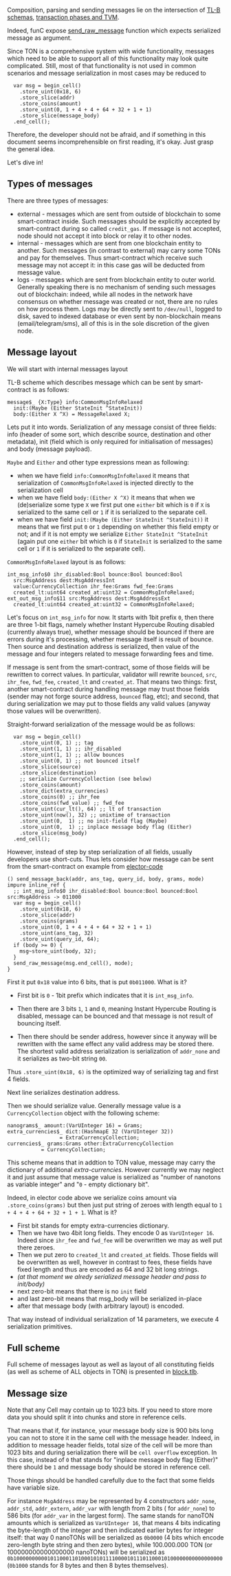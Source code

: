 Composition, parsing and sending messages lie on the intersection of [TL-B schemas](/overviews/TL-B.md), [transaction phases and TVM](/smart-contracts/tvm_overview.md).

Indeed, funC expose [send_raw_message](/func/stdlib?id=send_raw_message) function which expects serialized message as argument.

Since TON is a comprehensive system with wide functionality, messages which need to be able to support all of this functionality may look quite complicated. Still, most of that functionality is not used in common scenarios and message serialization in most cases may be reduced to 
```
  var msg = begin_cell()
    .store_uint(0x18, 6)
    .store_slice(addr)
    .store_coins(amount)
    .store_uint(0, 1 + 4 + 4 + 64 + 32 + 1 + 1)
    .store_slice(message_body)
  .end_cell();
```

Therefore, the developer should not be afraid, and if something in this document seems incomprehensible on first reading, it's okay. Just grasp the general idea.

Let's dive in!

## Types of messages
There are three types of messages:
 * external - messages which are sent from outside of blockchain to some smart-contract inside. Such messages should be explicitly accepted by smart-contract during so called `credit_gas`. If message is not accepted, node should not accept it into block or relay it to other nodes.
 * internal - messages which are sent from one blockchain entity to another. Such messages (in contrast to external) may carry some TONs and pay for themselves. Thus smart-contract which receive such message may not accept it: in this case gas will be deducted from message value.
 * logs - messages which are sent from blockchain entity to outer world. Generally speaking there is no mechanism of sending such messages out of blockchain: indeed, while all nodes in the network have consensus on whether message was created or not, there are no rules on how process them. Logs may be directly sent to `/dev/null`, logged to disk, saved to indexed database or even sent by non-blockchain means (email/telegram/sms), all of this is in the sole discretion of the given node.

## Message layout

We will start with internal messages layout

TL-B scheme which describes message which can be sent by smart-contract is as follows:
```
message$_ {X:Type} info:CommonMsgInfoRelaxed 
  init:(Maybe (Either StateInit ^StateInit))
  body:(Either X ^X) = MessageRelaxed X;
```

Lets put it into words. Serialization of any message consist of three fields: info (header of some sort, which describe source, destination and other metadata), init (field which is only required for initialisation of messages) and body (message payload).

`Maybe` and `Either` and other type expressions mean as following: 
* when we have field `info:CommonMsgInfoRelaxed` it means that serialization of `CommonMsgInfoRelaxed` is injected directly to the serialization cell
* when we have field `body:(Either X ^X)` it means that when we (de)serialize some type `X` we first put one `either` bit which is `0` if `X` is serialized to the same cell or `1` if it is serialized to the separate cell.
* when we have field `init:(Maybe (Either StateInit ^StateInit))` it means that we first put `0` or `1` depending on whether this field empty or not; and if it is not empty we serialize `Either StateInit ^StateInit` (again put one `either` bit which is `0` if `StateInit` is serialized to the same cell or `1` if it is serialized to the separate cell).

`CommonMsgInfoRelaxed` layout is as follows: 

```
int_msg_info$0 ihr_disabled:Bool bounce:Bool bounced:Bool
  src:MsgAddress dest:MsgAddressInt 
  value:CurrencyCollection ihr_fee:Grams fwd_fee:Grams
  created_lt:uint64 created_at:uint32 = CommonMsgInfoRelaxed;
ext_out_msg_info$11 src:MsgAddress dest:MsgAddressExt
  created_lt:uint64 created_at:uint32 = CommonMsgInfoRelaxed;
```

Let's focus on `int_msg_info` for now.
It starts with 1bit prefix `0`, then there are three 1-bit flags, namely whether Instant Hypercube Routing disabled (currently always true), whether message should be bounced if there are errors during it's processing, whether message itself is result of bounce. Then source and destination address is serialized, then value of the message and four integers related to message forwarding fees and time.

If message is sent from the smart-contract, some of those fields will be rewritten to correct values. In particular, validator will rewrite `bounced`, `src`, `ihr_fee`, `fwd_fee`, `created_lt` and `created_at`. That means two things: first, another smart-contract during handling message may trust those fields (sender may not forge source address, `bounced` flag, etc); and second, that during serialization we may put to those fields any valid values (anyway those values will be overwritten).


Straight-forward serialization of the message would be as follows:
```
  var msg = begin_cell()
    .store_uint(0, 1) ;; tag
    .store_uint(1, 1) ;; ihr_disabled
    .store_uint(1, 1) ;; allow bounces
    .store_uint(0, 1) ;; not bounced itself
    .store_slice(source)
    .store_slice(destination)
    ;; serialize CurrencyCollection (see below)
    .store_coins(amount)
    .store_dict(extra_currencies)
    .store_coins(0) ;; ihr_fee
    .store_coins(fwd_value) ;; fwd_fee 
    .store_uint(cur_lt(), 64) ;; lt of transaction
    .store_uint(now(), 32) ;; unixtime of transaction
    .store_uint(0,  1) ;; no init-field flag (Maybe)
    .store_uint(0,  1) ;; inplace message body flag (Either)
    .store_slice(msg_body)
  .end_cell();
```

However, instead of step by step serialization of all fields, usually developers use short-cuts. Thus lets consider how message can be sent from the smart-contract on example from [elector-code](https://github.com/ton-blockchain/ton/blob/master/crypto/smartcont/elector-code.fc#L153)
```
() send_message_back(addr, ans_tag, query_id, body, grams, mode) impure inline_ref {
  ;; int_msg_info$0 ihr_disabled:Bool bounce:Bool bounced:Bool src:MsgAddress -> 011000
  var msg = begin_cell()
    .store_uint(0x18, 6)
    .store_slice(addr)
    .store_coins(grams)
    .store_uint(0, 1 + 4 + 4 + 64 + 32 + 1 + 1)
    .store_uint(ans_tag, 32)
    .store_uint(query_id, 64);
  if (body >= 0) {
    msg~store_uint(body, 32);
  }
  send_raw_message(msg.end_cell(), mode);
}
```

First it put `0x18` value into 6 bits, that is put `0b011000`. What is it? 

* First bit is `0` -  1bit prefix which indicates that it is `int_msg_info`. 

* Then there are 3 bits `1`, `1` and `0`, meaning Instant Hypercube Routing is disabled, message can be bounced and that message is not result of bouncing itself. 
* Then there should be sender address, however since it anyway will be rewritten with the same effect any valid address may be stored there. The shortest valid address serialization is serialization of `addr_none` and it serializes as two-bit string `00`.

Thus `.store_uint(0x18, 6)` is the optimized way of serializing tag and first 4 fields.

Next line serializes destination address.

Then we should serialize value. Generally message value is a `CurrencyCollection` object with the following scheme:
```
nanograms$_ amount:(VarUInteger 16) = Grams;
extra_currencies$_ dict:(HashmapE 32 (VarUInteger 32)) 
                 = ExtraCurrencyCollection;
currencies$_ grams:Grams other:ExtraCurrencyCollection 
           = CurrencyCollection;
```

This scheme means that in addtion to TON value, message may carry the dictionary of additional _extra-currencies_. However currently we may neglect it and just assume that message value is serialized as "number of nanotons as variable integer" and "`0` - empty dictionary bit".

Indeed, in elector code above we serialize coins amount via `.store_coins(grams)` but then just put string of zeroes with length equal to `1 + 4 + 4 + 64 + 32 + 1 + 1`. What is it? 
* First bit stands for empty extra-currencies dictionary.
* Then we have two 4bit long fields. They encode 0 as `VarUInteger 16`. Indeed since `ihr_fee` and `fwd_fee` will be overwritten  we may as well put there zeroes.
* Then we put zero to `created_lt` and `created_at` fields. Those fields will be overwritten as well, however in contrast to fees, these fields have fixed length and thus are encoded as 64 and 32 bit long strings.
* _(at that moment we alredy serialized message header and pass to init/body)_
* next zero-bit means that there is no `init` field
* and last zero-bit means that msg_body will be serialized in-place
* after that message body (with arbitrary layout) is encoded.

That way instead of individual serialization of 14 parameters, we execute 4 serialization primitives.

## Full scheme
Full scheme of messages layout as well as layout of all constituting fields (as well as scheme of ALL objects in TON) is presented in [block.tlb](https://github.com/ton-blockchain/ton/blob/master/crypto/block/block.tlb).

## Message size
Note that any Cell may contain up to 1023 bits. If you need to store more data you should split it into chunks and store in reference cells.

That means that if, for instance, your message body size is 900 bits long you can not to store it in the same cell with the message header.
Indeed, in addition to message header fields, total size of the cell will be more than 1023 bits and during serialization there will be `cell overflow` exception. In this case, instead of `0` that stands for "inplace message body flag (Either)" there should be `1` and message body should be stored in reference cell.

Those things should be handled carefully due to the fact that some fields have variable size.

For instance `MsgAddress` may be represented by 4 constructors `addr_none`, `addr_std`, `addr_extern`, `addr_var` with length from 2 bits ( for `addr_none`) to 586 bits (for `addr_var` in the largest form). The same stands for nanoTON amounts which is serialized as `VarUInteger 16`, that means 4 bits indicating the byte-length of the integer and then indicated earlier bytes for integer itself: that way 0 nanoTONs will be serialized as `0b0000` (4 bits which encode zero-length byte string and then zero bytes), while 100.000.000 TON (or 100000000000000000 nanoTONs) will be serialized as `0b10000000000101100011010001010111100001011101100010100000000000000000` (`0b1000` stands for 8 bytes and then 8 bytes themselves).
